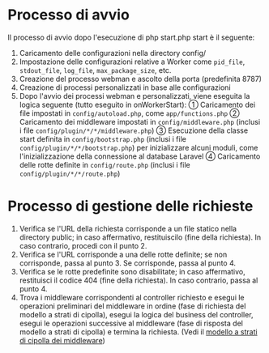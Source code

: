 # Processo di avvio

Il processo di avvio dopo l'esecuzione di php start.php start è il seguente:

1. Caricamento delle configurazioni nella directory config/
2. Impostazione delle configurazioni relative a Worker come `pid_file`, `stdout_file`, `log_file`, `max_package_size`, etc.
3. Creazione del processo webman e ascolto della porta (predefinita 8787)
4. Creazione di processi personalizzati in base alle configurazioni
5. Dopo l'avvio dei processi webman e personalizzati, viene eseguita la logica seguente (tutto eseguito in onWorkerStart):
   ① Caricamento dei file impostati in `config/autoload.php`, come `app/functions.php`
   ② Caricamento dei middleware impostati in `config/middleware.php` (inclusi i file `config/plugin/*/*/middleware.php`)
   ③ Esecuzione della classe start definita in `config/bootstrap.php` (inclusi i file `config/plugin/*/*/bootstrap.php`) per inizializzare alcuni moduli, come l'inizializzazione della connessione al database Laravel
   ④ Caricamento delle rotte definite in `config/route.php` (inclusi i file `config/plugin/*/*/route.php`)

# Processo di gestione delle richieste

1. Verifica se l'URL della richiesta corrisponde a un file statico nella directory public; in caso affermativo, restituiscilo (fine della richiesta). In caso contrario, procedi con il punto 2.
2. Verifica se l'URL corrisponde a una delle rotte definite; se non corrisponde, passa al punto 3. Se corrisponde, passa al punto 4.
3. Verifica se le rotte predefinite sono disabilitate; in caso affermativo, restituisci il codice 404 (fine della richiesta). In caso contrario, passa al punto 4.
4. Trova i middleware corrispondenti al controller richiesto e esegui le operazioni preliminari del middleware in ordine (fase di richiesta del modello a strati di cipolla), esegui la logica del business del controller, esegui le operazioni successive al middleware (fase di risposta del modello a strati di cipolla) e termina la richiesta. (Vedi il [modello a strati di cipolla dei middleware](https://www.workerman.net/doc/webman/middleware.html#%E4%B8%AD%E9%97%B4%E4%BB%B6%E6%B4%8B%E8%91%B1%E6%A8%A1%E5%9E%8B))
